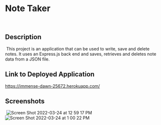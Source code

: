 # Note Taker
​
## Description 
​
This project is an application that can be used to write, save and delete notes. It uses an Express.js back end and saves, retrieves and deletes note data from a JSON file.

## Link to Deployed Application

https://immense-dawn-25672.herokuapp.com/

## Screenshots 
​
![Screen Shot 2022-03-24 at 12 59 17 PM](https://user-images.githubusercontent.com/95373448/159991068-f324f94c-65a2-4361-a508-0b75594279e9.png)
![Screen Shot 2022-03-24 at 1 00 22 PM](https://user-images.githubusercontent.com/95373448/159991050-ce83ef53-ac0d-4673-ab31-69f3d3eaaeaa.png)
